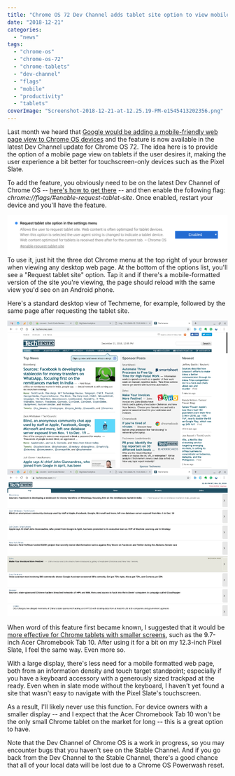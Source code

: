```yaml
---
title: "Chrome OS 72 Dev Channel adds tablet site option to view mobile versions of web pages"
date: "2018-12-21"
categories: 
  - "news"
tags: 
  - "chrome-os"
  - "chrome-os-72"
  - "chrome-tablets"
  - "dev-channel"
  - "flags"
  - "mobile"
  - "productivity"
  - "tablets"
coverImage: "Screenshot-2018-12-21-at-12.25.19-PM-e1545413202356.png"
---
```


Last month we heard that [Google would be adding a mobile-friendly web page view to Chrome OS devices](https://www.aboutchromebooks.com/news/virtual-desktop-workspaces-and-mobile-website-views-coming-to-chromebooks-and-chrome-tablets/) and the feature is now available in the latest Dev Channel update for Chrome OS 72. The idea here is to provide the option of a mobile page view on tablets if the user desires it, making the user experience a bit better for touchscreen-only devices such as the Pixel Slate.

To add the feature, you obviously need to be on the latest Dev Channel of Chrome OS -- [here's how to get there](https://www.aboutchromebooks.com/qa/whats-the-difference-between-developer-mode-and-the-dev-channel-on-a-chromebook/) -- and then enable the following flag: _chrome://flags/#enable-request-tablet-site_. Once enabled, restart your device and you'll have the feature.

[![](images/Tablet-view-mode-Chrome-OS-1024x185.png)](https://www.aboutchromebooks.com/news/chrome-os-72-dev-channel-mobile-tablet-view-web-page-setting/attachment/tablet-view-mode-chrome-os/)To use it, just hit the three dot Chrome menu at the top right of your browser when viewing any desktop web page. At the bottom of the options list, you'll see a "Request tablet site" option. Tap it and if there's a mobile-formatted version of the site you're viewing, the page should reload with the same view you'd see on an Android phone.

Here's a standard desktop view of Techmeme, for example, followed by the same page after requesting the tablet site.

[![](images/Techmeme-desktop-view-e1545412516713.png)](https://www.aboutchromebooks.com/news/chrome-os-72-dev-channel-mobile-tablet-view-web-page-setting/attachment/techmeme-desktop-view/)[![](images/Techmeme-tablet-view-e1545412572876.png)](https://www.aboutchromebooks.com/news/chrome-os-72-dev-channel-mobile-tablet-view-web-page-setting/attachment/techmeme-tablet-view/)

When word of this feature first became known, I suggested that it would be [more effective for Chrome tablets with smaller screens](https://www.aboutchromebooks.com/news/virtual-desktop-workspaces-and-mobile-website-views-coming-to-chromebooks-and-chrome-tablets/), such as the 9.7-inch Acer Chromebook Tab 10. After using it for a bit on my 12.3-inch Pixel Slate, I feel the same way. Even more so.

With a large display, there's less need for a mobile formatted web page, both from an information density and touch target standpoint; especially if you have a keyboard accessory with a generously sized trackpad at the ready. Even when in slate mode without the keyboard, I haven't yet found a site that wasn't easy to navigate with the Pixel Slate's touchscreen.

As a result, I'll likely never use this function. For device owners with a smaller display -- and I expect that the Acer Chromebook Tab 10 won't be the only small Chrome tablet on the market for long -- this is a great option to have.

Note that the Dev Channel of Chrome OS is a work in progress, so you may encounter bugs that you haven't see on the Stable Channel. And if you go back from the Dev Channel to the Stable Channel, there's a good chance that all of your local data will be lost due to a Chrome OS Powerwash reset.
